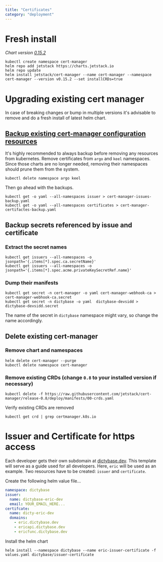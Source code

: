 ```yaml
---
title: "Certificates"
category: "deployment"
---
```


# Fresh install

_Chart version [0.15.2](https://hub.helm.sh/charts/jetstack/cert-manager/v0.15.2)_

```shell
kubectl create namespace cert-manager
helm repo add jetstack https://charts.jetstack.io
helm repo update
helm install jetstack/cert-manager --name cert-manager --namespace cert-manager --version v0.15.2 --set installCRDs=true
```

# Upgrading existing cert manager
In case of breaking changes or bump in multiple versions it's advisable to remove and do a fresh
install of latest helm chart.

## [Backup existing cert-manager configuration resources](https://cert-manager.io/docs/tutorials/backup/)  

It's highly recommended to always backup before removing any resources from
kubernetes. Remove certificates from `argo` and `keel` namespaces. Since
those charts are no longer needed, removing their namespaces should prune
them from the system.
```shell
kubectl delete namespace argo keel
```
Then go ahead with the backups.

```shell
kubectl get -o yaml --all-namespaces issuer > cert-manager-issues-backup.yaml
kubectl get -o yaml --all-namespaces certificates > cert-manager-certifactes-backup.yaml
```

## Backup secrets referenced by issue and certificate
### Extract the secret names

```shell
kubectl get issuers --all-namespaces -o jsonpath='{.items[*].spec.ca.secretName}'
kubectl get issuers --all-namespaces -o jsonpath='{.items[*].spec.acme.privateKeySecretRef.name}'
```

### Dump their manifests

```shell
kubectl get secret -n cert-manager -o yaml cert-manager-webhook-ca > cert-manager-webhook-ca.secret
kubectl get secret -n dictybase -o yaml  dictybase-devsidd > dictybase-devsidd.secret
```
The name of the secret in `dictybase` namespace might vary, so change the name accordingly.


## Delete existing cert-manager
### Remove chart and namespaces

```shell
helm delete cert-manager --purge
kubectl delete namespace cert-manager
```

### Remove existing CRDs (change `0.8` to your installed version if necessary)
```shell
kubectl delete -f https://raw.githubusercontent.com/jetstack/cert-manager/release-0.8/deploy/manifests/00-crds.yaml
```
Verify existing CRDs are removed
```shell
kubectl get crd | grep certmanager.k8s.io
```

# Issuer and Certificate for https access
Each developer gets their own subdomain at
[dictybase.dev](https://dictybase.dev). This template will serve as a guide
used for all developers. Here, `eric` will be used as an example.
Two resources have to be created: `issuer` and `certificate`.

Create the following helm value file...

```yaml
namespace: dictybase
issuer:
  name: dictybase-eric-dev
  email: YOUR_EMAIL_HERE...
certifcate:
  name: dicty-eric-dev
  domains:
    - eric.dictybase.dev
    - ericapi.dictybase.dev
    - ericfunc.dictybase.dev

```
Install the helm chart

```shell
helm install --namespace dictybase --name eric-issuer-certificate -f values.yaml dictybase/issuer-certificate
```